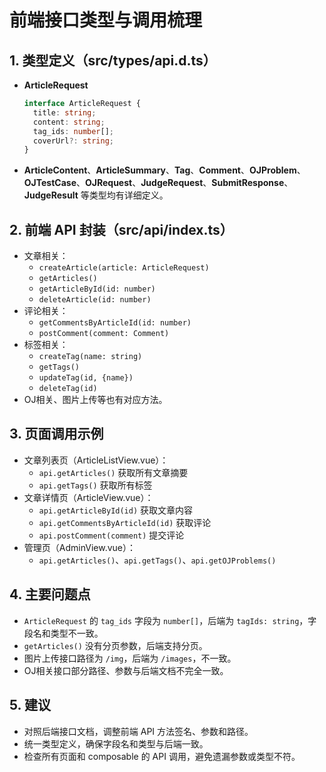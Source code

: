 # 前端接口类型与调用梳理

## 1. 类型定义（src/types/api.d.ts）

- **ArticleRequest**

  ```ts
  interface ArticleRequest {
    title: string;
    content: string;
    tag_ids: number[];
    coverUrl?: string;
  }
  ```

- **ArticleContent**、**ArticleSummary**、**Tag**、**Comment**、**OJProblem**、**OJTestCase**、**OJRequest**、**JudgeRequest**、**SubmitResponse**、**JudgeResult** 等类型均有详细定义。

## 2. 前端 API 封装（src/api/index.ts）

- 文章相关：
  - `createArticle(article: ArticleRequest)`
  - `getArticles()`
  - `getArticleById(id: number)`
  - `deleteArticle(id: number)`
- 评论相关：
  - `getCommentsByArticleId(id: number)`
  - `postComment(comment: Comment)`
- 标签相关：
  - `createTag(name: string)`
  - `getTags()`
  - `updateTag(id, {name})`
  - `deleteTag(id)`
- OJ相关、图片上传等也有对应方法。

## 3. 页面调用示例

- 文章列表页（ArticleListView.vue）：
  - `api.getArticles()` 获取所有文章摘要
  - `api.getTags()` 获取所有标签
- 文章详情页（ArticleView.vue）：
  - `api.getArticleById(id)` 获取文章内容
  - `api.getCommentsByArticleId(id)` 获取评论
  - `api.postComment(comment)` 提交评论
- 管理页（AdminView.vue）：
  - `api.getArticles()`、`api.getTags()`、`api.getOJProblems()`

## 4. 主要问题点

- `ArticleRequest` 的 `tag_ids` 字段为 `number[]`，后端为 `tagIds: string`，字段名和类型不一致。
- `getArticles()` 没有分页参数，后端支持分页。
- 图片上传接口路径为 `/img`，后端为 `/images`，不一致。
- OJ相关接口部分路径、参数与后端文档不完全一致。

## 5. 建议

- 对照后端接口文档，调整前端 API 方法签名、参数和路径。
- 统一类型定义，确保字段名和类型与后端一致。
- 检查所有页面和 composable 的 API 调用，避免遗漏参数或类型不符。
